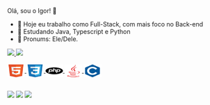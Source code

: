 Olá, sou o Igor! 👋


- 🔭 Hoje eu trabalho como Full-Stack, com mais foco no Back-end
- 🌱 Estudando Java, Typescript e Python
- 🤔 Pronums: Ele/Dele.

<div>
   <a href="https://github.com/1goraraujo">
   <img height="180em" src="https://github-readme-stats.vercel.app/api?username=1goraraujo&show_icons=true&theme=tokyonight&include_all_commits=true&count_private=true"/>
   <img height="180em" src="https://github-readme-stats.vercel.app/api/top-langs/?username=1goraraujo&layout=compact&langs_count=6&theme=tokyonight"/>

</div>
<div style="display: inline_block"><br>
  <img align="center" alt="HTML" height="30" width="40" src="https://raw.githubusercontent.com/devicons/devicon/master/icons/html5/html5-original.svg">
  <img align="center" alt="CSS" height="30" width="40" src="https://raw.githubusercontent.com/devicons/devicon/master/icons/css3/css3-original.svg">
  <img align="center" alt="PHP" height="30" width="40" src="https://raw.githubusercontent.com/devicons/devicon/master/icons/php/php-plain.svg">
  <img align="center" alt="JAVA" height="30" width="40" src="https://raw.githubusercontent.com/devicons/devicon/master/icons/java/java-plain.svg">
   <img align="center" alt="JAVA" height="30" width="40" src="https://raw.githubusercontent.com/devicons/devicon/master/icons/c/c-plain.svg">
</div>
   
   <br>
   
   <div> 
 
  <a href="https://instagram.com/a4aujo" target="_blank"><img src="https://img.shields.io/badge/-Instagram-%23E4405F?style=for-the-badge&logo=instagram&logoColor=white" target="_blank"></a> 
  <a href = "mailto:diogoigor21@gmail.com"><img src="https://img.shields.io/badge/-Gmail-%23333?style=for-the-badge&logo=gmail&logoColor=white" target="_blank"></a>
  <a href="https://www.linkedin.com/in/igor-araújo-0424691b9" target="_blank"><img src="https://img.shields.io/badge/-LinkedIn-%230077B5?style=for-the-badge&logo=linkedin&logoColor=white" target="_blank"></a> 

</div>
